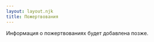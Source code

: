 ```yaml
---
layout: layout.njk
title: Пожертвования
---
```


Информация о пожертвованиях будет добавлена позже.
